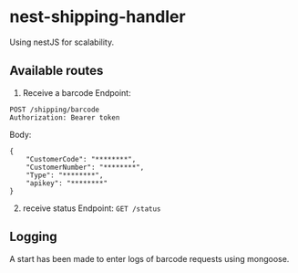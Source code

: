 # nest-shipping-handler

Using nestJS for scalability.

## Available routes

1. Receive a barcode
   Endpoint:

```
POST /shipping/barcode
Authorization: Bearer token
```

Body:

```
{
    "CustomerCode": "********",
    "CustomerNumber": "********",
    "Type": "********",
    "apikey": "********"
}
```

2. receive status
   Endpoint:
   `GET /status`

## Logging

A start has been made to enter logs of barcode requests using mongoose.
